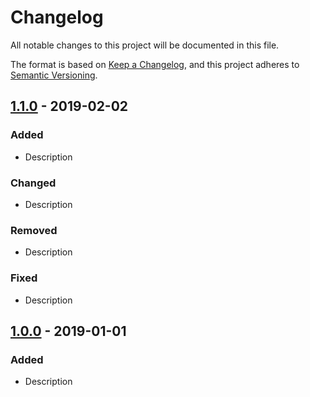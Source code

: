 # Changelog

All notable changes to this project will be documented in this file.

The format is based on [Keep a Changelog](https://keepachangelog.com/en/1.0.0/),
and this project adheres to [Semantic Versioning](https://semver.org/spec/v2.0.0.html).

## [1.1.0] - 2019-02-02

### Added
- Description

### Changed
- Description

### Removed
- Description

### Fixed
- Description

## [1.0.0] - 2019-01-01

### Added
- Description

[1.1.0]: https://github.com/id/repository/compare/1.0.0...1.1.0
[1.0.0]: https://github.com/id/repository/releases/tag/0.0.1
